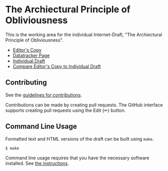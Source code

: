 # The Archiectural Principle of Obliviousness

This is the working area for the individual Internet-Draft, "The Archiectural Principle of Obliviousness".

* [Editor's Copy](https://intarchboard.github.io/draft-obliviousness/#go.draft-kuepau-iab-obliviousness.html)
* [Datatracker Page](https://datatracker.ietf.org/doc/draft-kuepau-iab-obliviousness)
* [Individual Draft](https://datatracker.ietf.org/doc/html/draft-kuepau-iab-obliviousness)
* [Compare Editor's Copy to Individual Draft](https://intarchboard.github.io/draft-obliviousness/#go.draft-kuepau-iab-obliviousness.diff)


## Contributing

See the
[guidelines for contributions](https://github.com/intarchboard/draft-obliviousness/blob//CONTRIBUTING.md).

Contributions can be made by creating pull requests.
The GitHub interface supports creating pull requests using the Edit (✏) button.


## Command Line Usage

Formatted text and HTML versions of the draft can be built using `make`.

```sh
$ make
```

Command line usage requires that you have the necessary software installed.  See
[the instructions](https://github.com/martinthomson/i-d-template/blob/main/doc/SETUP.md).

